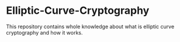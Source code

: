 # Elliptic-Curve-Cryptography
This repository contains whole knowledge about what is elliptic  curve cryptography and how it works. 
